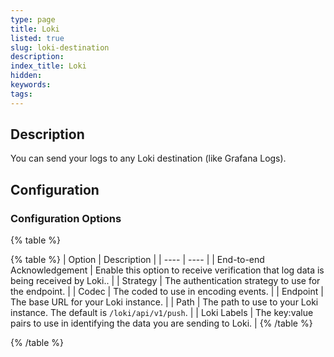 ```yaml
---
type: page
title: Loki
listed: true
slug: loki-destination
description: 
index_title: Loki
hidden: 
keywords: 
tags: 
---
```



## Description

You can send your logs to any Loki destination (like Grafana Logs).

## Configuration

### Configuration Options

{% table %}

{% table %}
| Option | Description | 
| ---- | ---- | 
| End-to-end Acknowledgement | Enable this option to receive verification that log data is being received by Loki.. | 
| Strategy | The authentication strategy to use for the endpoint. | 
| Codec | The coded to use in encoding events. | 
| Endpoint | The base URL for your Loki instance. | 
| Path | The path to use to your Loki instance. The default is `/loki/api/v1/push`. | 
| Loki Labels | The key:value pairs to use in identifying the data you are sending to Loki. | 
{% /table %}

{% /table %}